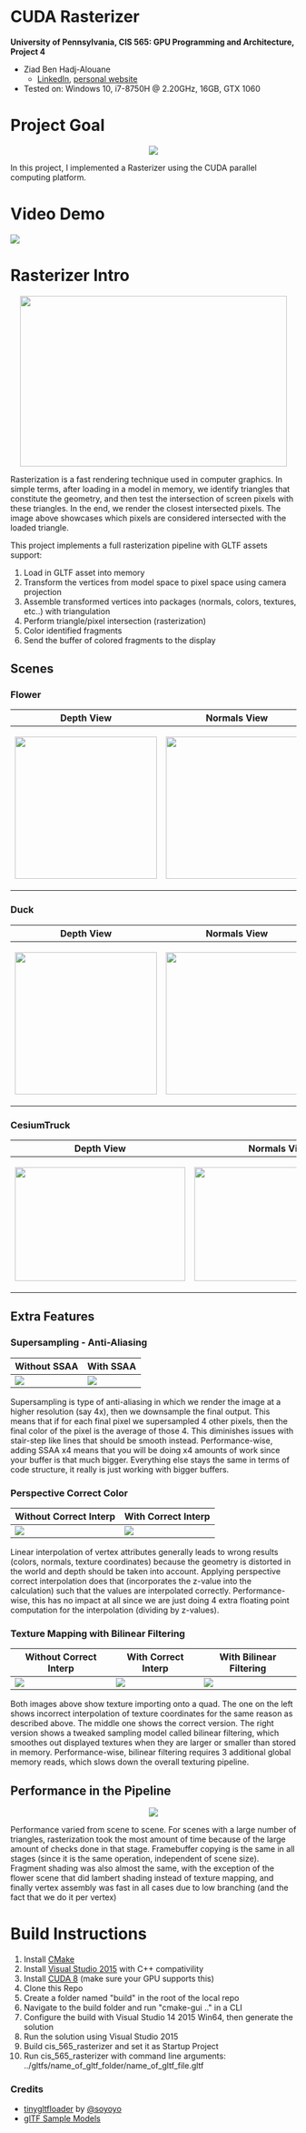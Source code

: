 CUDA Rasterizer
===============

**University of Pennsylvania, CIS 565: GPU Programming and Architecture, Project 4**

* Ziad Ben Hadj-Alouane
  * [LinkedIn](https://www.linkedin.com/in/ziadbha/), [personal website](https://www.seas.upenn.edu/~ziadb/)
* Tested on: Windows 10, i7-8750H @ 2.20GHz, 16GB, GTX 1060

# Project Goal
<p align="center">
  <img src="https://github.com/ziedbha/Project4-CUDA-Rasterizer/blob/master/imgs/duck.gif"/>
</p>


In this project, I implemented a Rasterizer using the CUDA parallel computing platform.

# Video Demo
[<img src="https://github.com/ziedbha/Project4-CUDA-Rasterizer/blob/master/imgs/thumb.png">](https://youtu.be/lv1ACI_r01s)

# Rasterizer Intro
<p align="center">
  <img width="470" height="300" src="https://github.com/ziedbha/Project4-CUDA-Rasterizer/blob/master/imgs/raster.jpg"/>
</p>
Rasterization is a fast rendering technique used in computer graphics. In simple terms, after loading in a model in memory, we identify triangles that constitute the geometry, and then test the intersection of screen pixels with these triangles. In the end, we render the closest intersected pixels. The image above showcases which pixels are considered intersected with the loaded triangle.

This project implements a full rasterization pipeline with GLTF assets support:
1. Load in GLTF asset into memory
2. Transform the vertices from model space to pixel space using camera projection
3. Assemble transformed vertices into packages (normals, colors, textures, etc..) with triangulation
4. Perform triangle/pixel intersection (rasterization)
5. Color identified fragments
6. Send the buffer of colored fragments to the display

## Scenes
### Flower
| Depth View | Normals View | Colored View - Lambert |
| ------------- | ----------- | ----------- |
| <p align="center"><img width="250" height="250" src="https://github.com/ziedbha/Project4-CUDA-Rasterizer/blob/master/imgs/flower_z.png"/></p>| <p align="center"><img width="250" height="250" src="https://github.com/ziedbha/Project4-CUDA-Rasterizer/blob/master/imgs/flower_norm.png/"></p> | <p align="center"><img width="250" height="250" src="https://github.com/ziedbha/Project4-CUDA-Rasterizer/blob/master/imgs/flower_col.png/"></p> |

### Duck
| Depth View | Normals View | Textured View |
| ------------- | ----------- | ----------- |
| <p align="center"><img width="250" height="250" src="https://github.com/ziedbha/Project4-CUDA-Rasterizer/blob/master/imgs/duck_z.png"/></p>| <p align="center"><img width="250" height="250" src="https://github.com/ziedbha/Project4-CUDA-Rasterizer/blob/master/imgs/duck_norm.png/"></p> | <p align="center"><img width="250" height="250" src="https://github.com/ziedbha/Project4-CUDA-Rasterizer/blob/master/imgs/duck_col.png/"></p> |

### CesiumTruck
| Depth View | Normals View | Textured View |
| ------------- | ----------- | ----------- |
| <p align="center"><img width="300" height="200" src="https://github.com/ziedbha/Project4-CUDA-Rasterizer/blob/master/imgs/truck_z.png"/></p>| <p align="center"><img width="300" height="200" src="https://github.com/ziedbha/Project4-CUDA-Rasterizer/blob/master/imgs/truck_norm.png/"></p> | <p align="center"><img width="300" height="200" src="https://github.com/ziedbha/Project4-CUDA-Rasterizer/blob/master/imgs/truck_col.png/"></p> |

## Extra Features
### Supersampling - Anti-Aliasing
| Without SSAA | With SSAA | 
| ------------- | ----------- |
| ![](imgs/no_aa.png) | ![](imgs/aa.png) |

Supersampling is type of anti-aliasing in which we render the image at a higher resolution (say 4x), then we downsample the final output. This means that if for each final pixel we supersampled 4 other pixels, then the final color of the pixel is the average of those 4. This diminishes issues with stair-step like lines that should be smooth instead. Performance-wise, adding SSAA x4 means that you will be doing x4 amounts of work since your buffer is that much bigger. Everything else stays the same in terms of code structure, it really is just working with bigger buffers.

### Perspective Correct Color
| Without Correct Interp | With Correct Interp | 
| ------------- | ----------- |
| ![](imgs/incorr_col.png) | ![](imgs/corr_col.png) |

Linear interpolation of vertex attributes generally leads to wrong results (colors, normals, texture coordinates) because the geometry is distorted in the world and depth should be taken into account. Applying perspective correct interpolation does that (incorporates the z-value into the calculation) such that the values are interpolated correctly. Performance-wise, this has no impact at all since we are just doing 4 extra floating point computation for the interpolation (dividing by z-values).

### Texture Mapping with Bilinear Filtering
| Without Correct Interp | With Correct Interp |  With Bilinear Filtering | 
| ------------- | ----------- | ----------- |
| ![](imgs/incorr_tex.png) | ![](imgs/corr_tex.png) | ![](imgs/bilinear.png) |

Both images above show texture importing onto a quad. The one on the left shows incorrect interpolation of texture coordinates for the same reason as described above. The middle one shows the correct version. The right version shows a tweaked sampling model called bilinear filtering, which smoothes out displayed textures when they are larger or smaller than stored in memory. Performance-wise, bilinear filtering requires 3 additional global memory reads, which slows down the overall texturing pipeline.

## Performance in the Pipeline
<p align="center">
  <img src="https://github.com/ziedbha/Project4-CUDA-Rasterizer/blob/master/imgs/analysis.png"/>
</p>
Performance varied from scene to scene. For scenes with a large number of triangles, rasterization took the most amount of time because of the large amount of checks done in that stage. Framebuffer copying is the same in all stages (since it is the same operation, independent of scene size). Fragment shading was also almost the same, with the exception of the flower scene that did lambert shading instead of texture mapping, and finally vertex assembly was fast in all cases due to low branching (and the fact that we do it per vertex)

# Build Instructions
1. Install [CMake](https://cmake.org/install/)
2. Install [Visual Studio 2015](https://docs.microsoft.com/en-us/visualstudio/welcome-to-visual-studio-2015?view=vs-2015) with C++ compativility
3. Install [CUDA 8](https://developer.nvidia.com/cuda-80-ga2-download-archive) (make sure your GPU supports this)
4. Clone this Repo
5. Create a folder named "build" in the root of the local repo
6. Navigate to the build folder and run "cmake-gui .." in a CLI
7. Configure the build with Visual Studio 14 2015 Win64, then generate the solution
8. Run the solution using Visual Studio 2015
10. Build cis_565_rasterizer and set it as Startup Project
9. Run cis_565_rasterizer with command line arguments: ../gltfs/name_of_gltf_folder/name_of_gltf_file.gltf


### Credits

* [tinygltfloader](https://github.com/syoyo/tinygltfloader) by [@soyoyo](https://github.com/syoyo)
* [glTF Sample Models](https://github.com/KhronosGroup/glTF/blob/master/sampleModels/README.md)
